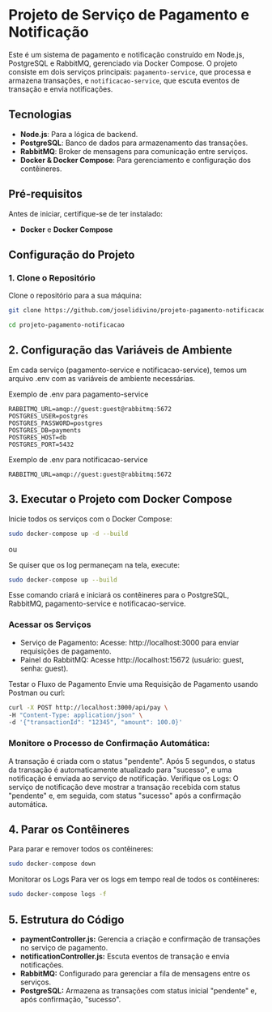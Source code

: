 # Projeto de Serviço de Pagamento e Notificação

Este é um sistema de pagamento e notificação construído em Node.js, PostgreSQL e RabbitMQ, gerenciado via Docker Compose. O projeto consiste em dois serviços principais: `pagamento-service`, que processa e armazena transações, e `notificacao-service`, que escuta eventos de transação e envia notificações.

## Tecnologias

- **Node.js**: Para a lógica de backend.
- **PostgreSQL**: Banco de dados para armazenamento das transações.
- **RabbitMQ**: Broker de mensagens para comunicação entre serviços.
- **Docker & Docker Compose**: Para gerenciamento e configuração dos contêineres.

## Pré-requisitos

Antes de iniciar, certifique-se de ter instalado:

- **Docker** e **Docker Compose**

## Configuração do Projeto

### 1. Clone o Repositório

Clone o repositório para a sua máquina:

```bash
git clone https://github.com/joselidivino/projeto-pagamento-notificacao.git

cd projeto-pagamento-notificacao
```

## 2. Configuração das Variáveis de Ambiente
Em cada serviço (pagamento-service e notificacao-service), temos um arquivo .env com as variáveis de ambiente necessárias.

Exemplo de .env para pagamento-service
```plaintext
RABBITMQ_URL=amqp://guest:guest@rabbitmq:5672
POSTGRES_USER=postgres
POSTGRES_PASSWORD=postgres
POSTGRES_DB=payments
POSTGRES_HOST=db
POSTGRES_PORT=5432
```
Exemplo de .env para notificacao-service

```plaintext
RABBITMQ_URL=amqp://guest:guest@rabbitmq:5672
```

## 3. Executar o Projeto com Docker Compose
Inicie todos os serviços com o Docker Compose:

```bash
sudo docker-compose up -d --build
```
ou

Se quiser que os log permaneçam na tela, execute:
```bash
sudo docker-compose up --build
```

Esse comando criará e iniciará os contêineres para o PostgreSQL, RabbitMQ, pagamento-service e notificacao-service.

### Acessar os Serviços
 - Serviço de Pagamento: Acesse: http://localhost:3000 para enviar requisições de pagamento.
 - Painel do RabbitMQ: Acesse http://localhost:15672 (usuário: guest, senha: guest).

Testar o Fluxo de Pagamento
Envie uma Requisição de Pagamento usando Postman ou curl:

```bash
curl -X POST http://localhost:3000/api/pay \
-H "Content-Type: application/json" \
-d '{"transactionId": "12345", "amount": 100.0}'
```

### Monitore o Processo de Confirmação Automática:

A transação é criada com o status "pendente".
Após 5 segundos, o status da transação é automaticamente atualizado para "sucesso", e uma notificação é enviada ao serviço de notificação.
Verifique os Logs: O serviço de notificação deve mostrar a transação recebida com status "pendente" e, em seguida, com status "sucesso" após a confirmação automática.

## 4. Parar os Contêineres
Para parar e remover todos os contêineres:

```bash
sudo docker-compose down
```

Monitorar os Logs
Para ver os logs em tempo real de todos os contêineres:

```bash
sudo docker-compose logs -f
```

## 5. Estrutura do Código
 - **paymentController.js:** Gerencia a criação e confirmação de transações no serviço de pagamento.
 - **notificationController.js:** Escuta eventos de transação e envia notificações.
 - **RabbitMQ:** Configurado para gerenciar a fila de mensagens entre os serviços.
 - **PostgreSQL:** Armazena as transações com status inicial "pendente" e, após confirmação, "sucesso".
